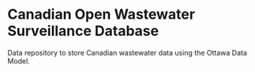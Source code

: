 # Canadian Open Wastewater Surveillance Database
Data repository to store Canadian wastewater data using the Ottawa Data Model.
